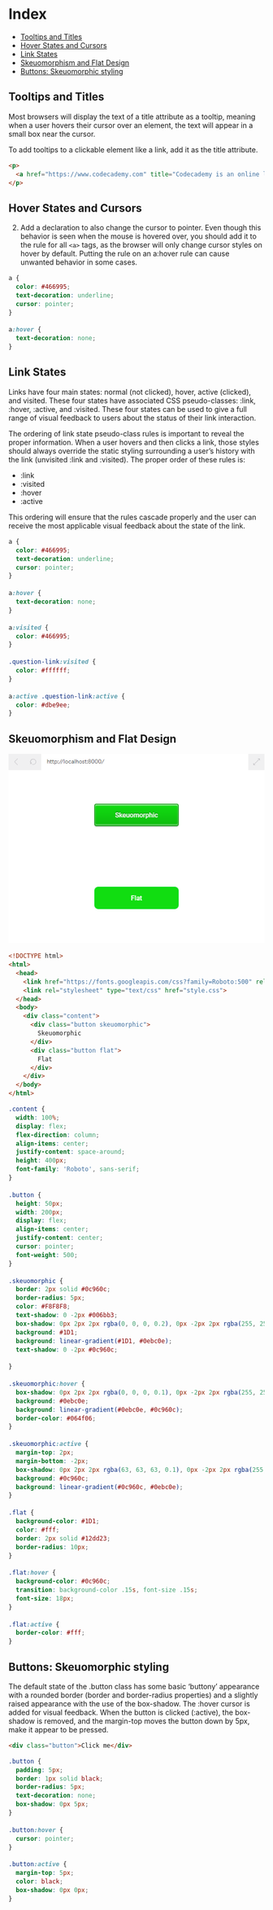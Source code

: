 # Index
* [Tooltips and Titles](#tooltips-and-titles)
* [Hover States and Cursors](#hover-states-and-cursors)
* [Link States](#link-states)
* [Skeuomorphism and Flat Design](#skeuomorphism-and-flat-design)
* [Buttons: Skeuomorphic styling](#buttons:-skeuomorphic-styling)

## Tooltips and Titles
Most browsers will display the text of a title attribute as a tooltip, meaning when a user hovers their cursor over an element, the text will appear in a small box near the cursor.

To add tooltips to a clickable element like a link, add it as the title attribute.
```HTML
<p>
  <a href="https://www.codecademy.com" title="Codecademy is an online learning platform">Codecademy</a> is the best place to learn to code!
</p>
```

## Hover States and Cursors
2. Add a declaration to also change the cursor to pointer. Even though this behavior is seen when the mouse is hovered over, you should add it to the rule for all `<a>` tags, as the browser will only change cursor styles on hover by default. Putting the rule on an a:hover rule can cause unwanted behavior in some cases.
```CSS
a {
  color: #466995;
  text-decoration: underline;
  cursor: pointer;
}

a:hover {
  text-decoration: none;
}
```

## Link States

Links have four main states: normal (not clicked), hover, active (clicked), and visited. These four states have associated CSS pseudo-classes: :link, :hover, :active, and :visited. These four states can be used to give a full range of visual feedback to users about the status of their link interaction.

The ordering of link state pseudo-class rules is important to reveal the proper information. When a user hovers and then clicks a link, those styles should always override the static styling surrounding a user’s history with the link (unvisited :link and :visited). The proper order of these rules is:
* :link
* :visited
* :hover
* :active

This ordering will ensure that the rules cascade properly and the user can receive the most applicable visual feedback about the state of the link.
```CSS
a {
  color: #466995;
  text-decoration: underline;
  cursor: pointer;
}

a:hover {
  text-decoration: none;
}

a:visited {
  color: #466995;
}

.question-link:visited {
  color: #ffffff;
}

a:active .question-link:active {
  color: #dbe9ee;
}
```

## Skeuomorphism and Flat Design

<img src="./img/buttons-css.PNG">

```HTML
<!DOCTYPE html>
<html>
  <head>
    <link href="https://fonts.googleapis.com/css?family=Roboto:500" rel="stylesheet">
    <link rel="stylesheet" type="text/css" href="style.css">
  </head>
  <body>
    <div class="content">
      <div class="button skeuomorphic">
        Skeuomorphic
      </div>
      <div class="button flat">
        Flat
      </div>
    </div>
  </body>
</html>
```
```CSS
.content {
  width: 100%;
  display: flex;
  flex-direction: column;
  align-items: center;
  justify-content: space-around;
  height: 400px;
  font-family: 'Roboto', sans-serif;
}

.button {
  height: 50px;
  width: 200px;
  display: flex;
  align-items: center;
  justify-content: center;
  cursor: pointer;
  font-weight: 500;
}

.skeuomorphic {
  border: 2px solid #0c960c;
  border-radius: 5px;
  color: #F8F8F8;
  text-shadow: 0 -2px #006bb3;
  box-shadow: 0px 2px 2px rgba(0, 0, 0, 0.2), 0px -2px 2px rgba(255, 255, 255, 0.5) inset, 0 2px 2px rgba(255, 255, 255, 0.8) inset;
  background: #1D1;
  background: linear-gradient(#1D1, #0ebc0e);
  text-shadow: 0 -2px #0c960c;
  
}

.skeuomorphic:hover {
  box-shadow: 0px 2px 2px rgba(0, 0, 0, 0.1), 0px -2px 2px rgba(255, 255, 255, 0.25) inset, 0 2px 2px rgba(255, 255, 255, 0.4) inset;
  background: #0ebc0e;
  background: linear-gradient(#0ebc0e, #0c960c);
  border-color: #064f06;
}

.skeuomorphic:active {
  margin-top: 2px;
  margin-bottom: -2px;
  box-shadow: 0px 2px 2px rgba(63, 63, 63, 0.1), 0px -2px 2px rgba(255, 255, 255, 0.25) inset, 0 2px 2px rgba(255, 255, 255, 0.4) inset;
  background: #0c960c;
  background: linear-gradient(#0c960c, #0ebc0e);
}

.flat {
  background-color: #1D1;
  color: #fff;
  border: 2px solid #12dd23;
  border-radius: 10px;
}

.flat:hover {
  background-color: #0c960c;
  transition: background-color .15s, font-size .15s;
  font-size: 18px;
}

.flat:active {
  border-color: #fff;
}
```


## Buttons: Skeuomorphic styling
The default state of the .button class has some basic ‘buttony’ appearance with a rounded border (border and border-radius properties) and a slightly raised appearance with the use of the box-shadow. The :hover cursor is added for visual feedback. When the button is clicked (:active), the box-shadow is removed, and the margin-top moves the button down by 5px, make it appear to be pressed.
```HTML
<div class="button">Click me</div>
```
```CSS
.button {
  padding: 5px;
  border: 1px solid black;
  border-radius: 5px;
  text-decoration: none;
  box-shadow: 0px 5px;
}
 
.button:hover {
  cursor: pointer;
}
 
.button:active {
  margin-top: 5px;
  color: black;
  box-shadow: 0px 0px;
}
```
